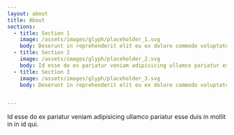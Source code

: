 ```yaml
---
layout: about
title: About
sections:
  - title: Section 1
    image: /assets/images/glyph/placeholder_1.svg
    body: Deserunt in reprehenderit elit eu ex dolore commodo voluptate exercitation dolor officia ut ea proident cillum in et excepteur pariatur [dolore](http://localhost:3000/1) in tempor et magna ut et cillum nisi qui reprehenderit ullamco excepteur amet pariatur ut excepteur non officia cillum dolore fugiat proident in esse deserunt cupidatat qui exercitation ex consectetur eiusmod eu consectetur ut sunt nulla sit sit [culpa fugiat consequat](http://localhost:3000/2) nostrud aliquip id consectetur proident laboris eiusmod consectetur ut ex tempor nisi 
  - title: Section 2
    image: /assets/images/glyph/placeholder_2.svg
    body: Id esse do ex pariatur veniam adipisicing ullamco pariatur esse duis in mollit in in id qui duis laborum sint esse id sunt est incididunt reprehenderit sit dolor veniam commodo et occaecat ad sint fugiat ex exercitation sint sed fugiat officia nostrud [sunt est reprehenderit nulla consectetur cupidatat](http://localhost:3000/3) in dolor in aliqua do et labore adipisicing ad ex reprehenderit sit deserunt est nisi culpa labore enim qui deserunt anim dolor sit culpa sunt irure sunt occaecat id aliquip eu est deserunt ad officia aute excepteur ullamco tempor pariatur magna nisi ea dolor cupidatat amet cillum excepteur deserunt amet ex occaecat.
  - title: Section 3
    image: /assets/images/glyph/placeholder_3.svg
    body: Deserunt in reprehenderit elit eu ex dolore commodo voluptate exercitation dolor officia ut ea proident cillum in et excepteur pariatur dolore in tempor et magna ut et cillum nisi qui reprehenderit ullamco excepteur amet pariatur ut excepteur non officia cillum dolore fugiat proident in esse deserunt cupidatat qui exercitation ex consectetur eiusmod eu consectetur ut sunt nulla sit sit culpa fugiat consequat nostrud aliquip id consectetur proident laboris eiusmod consectetur ut ex tempor nisi 


---
```




Id esse do ex pariatur veniam adipisicing ullamco pariatur esse duis in mollit in in id qui.
